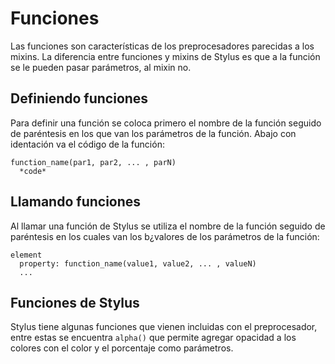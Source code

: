 # Funciones

Las funciones son características de los preprocesadores parecidas a los mixins. La diferencia entre funciones y mixins de Stylus es que a la función se le pueden pasar parámetros, al mixin no.

## Definiendo funciones

Para definir una función se coloca primero el nombre de la función seguido de paréntesis en los que van los parámetros de la función. Abajo con identación va el código de la función:

~~~stylus
function_name(par1, par2, ... , parN)
  *code*
~~~

## Llamando funciones

Al llamar una función de Stylus se utiliza el nombre de la función seguido de paréntesis en los cuales van los b¿valores de los parámetros de la función:

~~~stylus
element
  property: function_name(value1, value2, ... , valueN)
  ...
~~~

## Funciones de Stylus

Stylus tiene algunas funciones que vienen incluidas con el preprocesador, entre estas se encuentra `alpha()` que permite agregar opacidad a los colores con el color y el porcentaje como parámetros.
